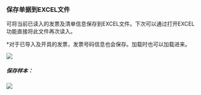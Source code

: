 ### 保存单据到EXCEL文件

可将当前已读入的发票及清单信息保存到EXCEL文件。下次可以通过打开EXCEL功能直接将此文件再次读入。

*对于已导入及开具的发票，发票号码信息也会保存。加载时也可以加载进来。

![](/static/images/sk/054.jpg)

##### 保存样本：

![](/static/images/sk/055.jpg)

